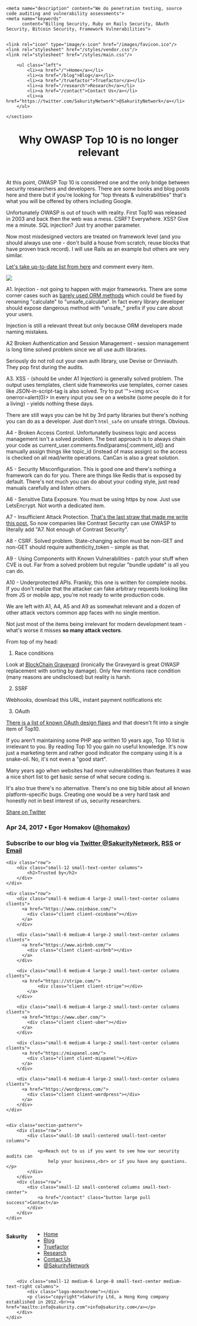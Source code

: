 
<!doctype html>
<html class="no-js" xmlns="https://www.w3.org/1999/xhtml"
      xmlns:fb="https://ogp.me/ns/fb#">
<head>
<base href="https://sakurity.com" />

  <meta charset="utf-8">
  <meta http-equiv="X-UA-Compatible" content="IE=edge">
  <meta name="viewport" content="width=device-width, initial-scale=1">

  <title>Why OWASP Top 10 is no longer relevant</title>

    <meta name="description" content="We do penetration testing, source code auditing and vulnerability assessments">
    <meta name="keywords"
          content="Billing Security, Ruby on Rails Security, OAuth Security, Bitcoin Security, Framework Vulnerabilities">


    <link rel="icon" type="image/x-icon" href="/images/favicon.ico"/>
    <link rel="stylesheet" href="/styles/vendor.css"/>
    <link rel="stylesheet" href="/styles/main.css"/>
<meta property="og:image" content="https://www.sakurity.com/images/sakurity-logo@2x.png" />


  <link rel="canonical" href="https://sakurity.com/blog/2017/04/24/owasp.mdown">
  <link rel="alternate" type="application/rss+xml" title="The Sakurity Blog" href="https://sakurity.com/blog/feed.xml" />






</head>

<body>


<!--[if lt IE 10]>
<p class="browsehappy">You are using an <strong>outdated</strong> browser. Please <a href="https://browsehappy.com/">upgrade
    your browser</a> to improve your experience.</p>
<![endif]-->

<nav class="top-bar row" data-topbar>
    <section class="top-bar-section">

        <ul class="left">
            <li><a href="/">Home</a></li>
            <li><a href="/blog">Blog</a></li>
            <li><a href="/truefactor">Truefactor</a></li>
            <li><a href="/research">Research</a></li>
            <li><a href="/contact">Contact Us</a></li>
            <li><a href="https://twitter.com/SakurityNetwork">@SakurityNetwork</a></li>
        </ul>

    </section>
</nav>
    <div class="page-content">
      <div class="wrapper">

<div class="post">

  <header class="post-header">
    <h1 class="post-title">Why OWASP Top 10 is no longer relevant</h1>
  </header>

  <article class="post-content">
At this point, OWASP Top 10 is considered one and the only bridge between security researchers and developers. There are some books and blog posts here and there but if you're looking for "top threats & vulnerabilities" that's what you will be offered by others including Google.

Unfortunately OWASP is out of touch with reality. First Top10 was released in 2003 and back then the web was a mess. CSRF? Everywhere. XSS? Give me a minute. SQL injection? Just try another parameter.

Now most misdesigned vectors are treated on framework level (and you should always use one - don't build a house from scratch, reuse blocks that have proven track record). I will use Rails as an example but others are very similar.

<a href="https://www.owasp.org/index.php/Top_10_2017-Top_10">Let's take up-to-date list from here</a> and comment every item.

<img src="imgs/owasp.png">

A1. Injection - not going to happen with major frameworks. There are some corner cases such as <a href="https://rails-sqli.org/">barely used ORM methods</a> which could be fixed by renaming "calculate" to "unsafe_calculate". In fact every library developer should expose dangerous method with "unsafe_" prefix if you care about your users.

Injection is still a relevant threat but only because ORM developers made naming mistakes. 

A2 Broken Authentication and Session Management - session management is long time solved problem since we all use auth libraries. 

Seriously do not roll out your own auth library, use Devise or Omniauth. They pop first during the audits.

A3. XSS - (should be under A1 Injection) is generally solved problem. The output uses templates, client side frameworks use templates, corner cases like JSON-in-script-tag is also solved. Try to put &#39;&quot;&gt;&lt;img src=x onerror=alert(0)&gt; in every input you see on a website (some people do it for a living) - yields nothing these days.

There are still ways you can be hit by 3rd party libraries but there's nothing you can do as a developer. Just don't `html_safe` on unsafe strings. Obvious.

A4 - Broken Access Control. Unfortunatelly business logic and access management isn't a solved problem. The best approach is to always chain your code as current_user.comments.find(params[:comment_id]) and manually assign things like topic_id (instead of mass assign) so the access is checked on all read/write operations. CanCan is also a great solution.

A5 - Security Misconfiguration. This is good one and there's nothing a framework can do for you. There are things like Redis that is exposed by default. There's not much you can do about your coding style, just read manuals carefully and listen others.  

A6 - Sensitive Data Exposure. You must be using https by now. Just use LetsEncrypt. Not worth a dedicated item.

A7 - Insufficient Attack Protection. <a href="http://www.skeletonscribe.net/2017/04/abusing-owasp.html">That's the last straw that made me write this post.</a> So now companies like Contrast Security can use OWASP to literally add "A7. Not enough of Contrast Security". 

A8 - CSRF. Solved problem. State-changing action must be non-GET and non-GET should require authenticity_token - simple as that.

A9 - Using Components with Known Vulnerabilities - patch your stuff when CVE is out. Far from a solved problem but regular "bundle update" is all you can do.

A10 - Underprotected APIs. Frankly, this one is written for complete noobs. If you don't realize that the attacker can fake arbitrary requests looking like from JS or mobile app, you're not ready to write production code.

We are left with A1, A4, A5 and A9 as somewhat relevant and a dozen of other attack vectors common app faces with no single mention. 

Not just most of the items being irrelevant for modern development team - what's worse it misses **so many attack vectors**. 

From top of my head:

1. Race conditions

Look at <a href="https://magoo.github.io/Blockchain-Graveyard/">BlockChain Graveyard</a> (ironically the Graveyard is great OWASP replacement with sorting by damage). Only few mentions race condition (many reasons are undisclosed) but reality is harsh.

2. SSRF

Webhooks, download this URL, instant payment notifications etc

3. OAuth

<a href="https://sakurity.com/oauth">There is a list of known OAuth design flaws</a> and that doesn't fit into a single item of Top10.

If you aren't maintaining some PHP app written 10 years ago, Top 10 list is irrelevant to you. By reading Top 10 you gain no useful knowledge. It's now just a marketing term and rather good indicator the company using it is a snake-oil. No, it's not even a "good start".

Many years ago when websites had more vulnerabilities than features it was a nice short list to get basic sense of what secure coding is.

It's also true there's no alternative. There's no one big bible about all known platform-specific bugs. Creating one would be a very hard task and honestly not in best interest of us, security researchers.


<p><a href="https://twitter.com/share" class="twitter-share-button" data-url="https://sakurity.com/blog/2017/04/24/owasp.mdown" data-text="Why OWASP Top 10 is no longer relevant" data-via="sakuritynetwork" data-related="sakuritynetwork">Share on Twitter</a>
<script>
!function(d,s,id){var js,fjs=d.getElementsByTagName(s)[0],p=/^http:/.test(d.location)?'http':'https';if(!d.getElementById(id)){js=d.createElement(s);js.id=id;js.src=p+'://platform.twitter.com/widgets.js';fjs.parentNode.insertBefore(js,fjs);}}(document, 'script', 'twitter-wjs');
</script></p>

<h3>Apr 24, 2017 • Egor Homakov (<a href='https://twitter.com/homakov'>@homakov</a>)</h3>


<h3 class="rss-subscribe">Subscribe to our blog via <a href="https://twitter.com/SakurityNetwork">Twitter @SakurityNetwork</a>, <a href="/blog/feed.xml">RSS</a> or <a href="https://feedrabbit.com/subscriptions/new?url=https://sakurity.com/blog/feed.xml">Email</a></h3>
  </article>






<div id="spot-im-frame-inpage" data-post-id=""></div>


</div></div>



<div class="content">
<section class="inverse contact-us">

    <div class="row">
        <div class="small-12 small-text-center columns">
            <h2>Trusted by</h2>
        </div>
    </div>

    <div class="row">
        <div class="small-6 medium-4 large-2 small-text-center columns clients">
          <a href="https://www.coinbase.com/">
            <div class="client client-coinbase"></div>
          </a>
        </div>

        <div class="small-6 medium-4 large-2 small-text-center columns clients">
          <a href="https://www.airbnb.com/">
            <div class="client client-airbnb"></div>
          </a>
        </div>

        <div class="small-6 medium-4 large-2 small-text-center columns clients">
          <a href="https://stripe.com/">
                <div class="client client-stripe"></div>
            </a>
        </div>

        <div class="small-6 medium-4 large-2 small-text-center columns clients">
          <a href="https://www.uber.com/">
            <div class="client client-uber"></div>
          </a>
        </div>

        <div class="small-6 medium-4 large-2 small-text-center columns clients">
          <a href="https://mixpanel.com/">
            <div class="client client-mixpanel"></div>
          </a>
        </div>

        <div class="small-6 medium-4 large-2 small-text-center columns clients">
          <a href="https://wordpress.com/">
            <div class="client client-wordpress"></div>
          </a>
        </div>
    </div>


    <div class="section-pattern">    
        <div class="row">
            <div class="small-10 small-centered small-text-center columns">

                <p>Reach out to us if you want to see how our security audits can
                    help your business,<br> or if you have any questions.</p>
            </div>
        </div>
        <div class="row">
            <div class="small-12 small-centered columns small-text-center">
                <a href="/contact" class="button large pull success">Contact</a>
            </div>
        </div>
    </div>
</section>
</div>



<footer>
    <div class="row">
        <div class="small-6 medium-3 large-2 columns">
            <h4>Sakurity</h4>
            <ul>
            <li><a href="/">Home</a></li>
            <li><a href="/blog">Blog</a></li>
            <li><a href="/truefactor">Truefactor</a></li>
            <li><a href="/research">Research</a></li>
            <li><a href="/contact">Contact Us</a></li>
            <li><a href="https://twitter.com/SakurityNetwork">@SakurityNetwork</a></li>
            </ul>
        </div>



        <div class="small-12 medium-6 large-8 small-text-center medium-text-right columns">
            <div class="logo-monochrome"></div>
            <p class="copyright">Sakurity Ltd, a Hong Kong company established in 2012.<br><a href="mailto:info@sakurity.com">info@sakurity.com</a></p>
        </div>
    </div>
</footer>
</body>
</html>
